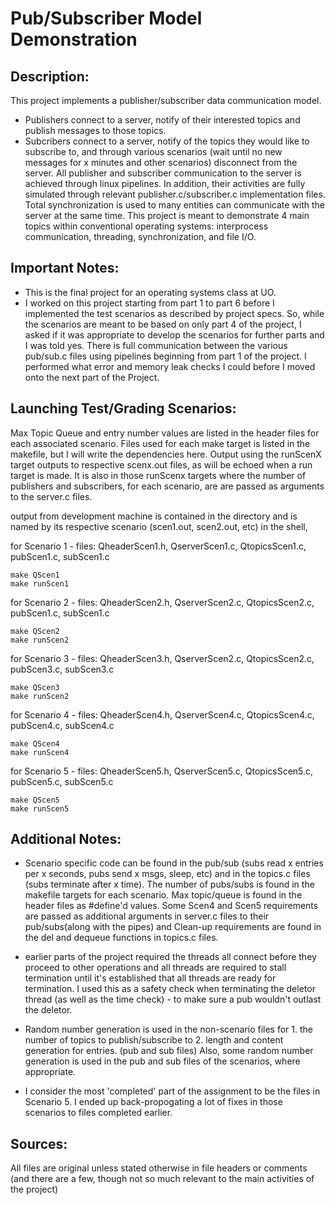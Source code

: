 # Pub/Subscriber Model Demonstration
## Description:
This project implements a publisher/subscriber data communication model. 
- Publishers connect to a server, notify of their interested topics and 
publish messages to those topics.
- Subcribers connect to a server, notify of the topics they would like
to subscribe to, and through various scenarios (wait until no new messages
for x minutes and other scenarios) disconnect from the server.
All publisher and subscriber communication to the server is achieved through
linux pipelines. In addition, their activities are fully simulated through
 relevant publisher.c/subscriber.c implementation files. Total synchronization is 
used to many entities can communicate with the server at the same time. 
This project is meant to demonstrate 4 main topics within conventional operating
systems: interprocess communication, threading, synchronization, and file I/O.
## Important Notes:
- This is the final project for an operating systems class at UO.
- I worked on this project starting from part 1 to part 6 before I 
implemented the test scenarios as described by project specs.
So, while the scenarios are meant to be based on only part 4 of the 
project, I asked if it was appropriate to develop the scenarios for 
further parts and I was told yes. There is full communication between 
the various pub/sub.c files using pipelines beginning from part 
1 of the project. I performed what error and memory 
leak checks I could before I moved onto the next part of the Project.
## Launching Test/Grading Scenarios:
Max Topic Queue and entry number values are listed in the header files
for each associated scenario. Files used for each make target is listed
in the makefile, but I will write the dependencies here. Output using
the runScenX target outputs to respective scenx.out files, as will be
echoed when a run target is made. It is also in those runScenx targets
where the number of publishers and subscribers, for each scenario, are
are passed as arguments to the server.c files.

output from development machine is contained in the directory and is
named by its respective scenario (scen1.out, scen2.out, etc)
in the shell,

for Scenario 1 - 
files: QheaderScen1.h, QserverScen1.c, QtopicsScen1.c, pubScen1.c, subScen1.c
```
make QScen1
make runScen1
```

for Scenario 2 - 
files: QheaderScen2.h, QserverScen2.c, QtopicsScen2.c, pubScen1.c, subScen1.c
```
make QScen2
make runScen2
```

for Scenario 3 - 
files: QheaderScen3.h, QserverScen2.c, QtopicsScen2.c, pubScen3.c, subScen3.c
```
make QScen3
make runScen2
```

for Scenario 4 - 
files: QheaderScen4.h, QserverScen4.c, QtopicsScen4.c, pubScen4.c, subScen4.c
```
make QScen4
make runScen4
```

for Scenario 5 - 
files: QheaderScen5.h, QserverScen5.c, QtopicsScen5.c, pubScen5.c, subScen5.c
```
make QScen5
make runScen5
```

## Additional Notes:
- Scenario specific code can be found in the pub/sub (subs read x entries per x
seconds, pubs send x msgs, sleep, etc) and in the topics.c files (subs 
terminate after x time). The number of pubs/subs is found in the makefile 
targets for each scenario. Max topic/queue is found in the header files
as #define'd values. Some Scen4 and Scen5 requirements are passed as
additional arguments in server.c files to their pub/subs(along with the pipes)
and Clean-up requirements are found in the del and dequeue functions in topics.c
files.

- earlier parts of the project required the threads all connect before 
they proceed to other operations and all threads are required to stall
termination until it's established that all threads are ready for
termination. I used this as a safety check when terminating the deletor 
thread (as well as the time check) - to make sure a pub wouldn't
outlast the deletor.

- Random number generation is used in the non-scenario files for 1. the 
number of topics to publish/subscribe to 2. length and content generation
for entries. (pub and sub files) Also, some random number generation is used 
in the pub and sub files of the scenarios, where appropriate.

- I consider the most 'completed' part of the assignment to be the files
in Scenario 5. I ended up back-propogating a lot of fixes in those scenarios
to files completed earlier.

## Sources:
All files are original unless stated otherwise in file headers or comments (and there are a few,
though not so much relevant to the main activities of the project)

